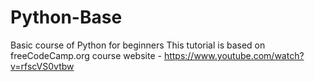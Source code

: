 # Python-Base
Basic course of Python for beginners
This tutorial is based on freeCodeCamp.org course
website  - https://www.youtube.com/watch?v=rfscVS0vtbw
